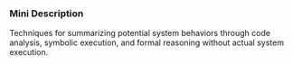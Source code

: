 ### Mini Description

Techniques for summarizing potential system behaviors through code analysis, symbolic execution, and formal reasoning without actual system execution.
